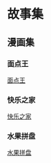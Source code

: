 # 故事集


## 漫画集

### 面点王

[面点王](img/IMG_5686.JPG)



### 快乐之家

[快乐之家](IMG_5744.JPG)



### 水果拼盘

[水果拼盘](IMG_5745.JPG)
